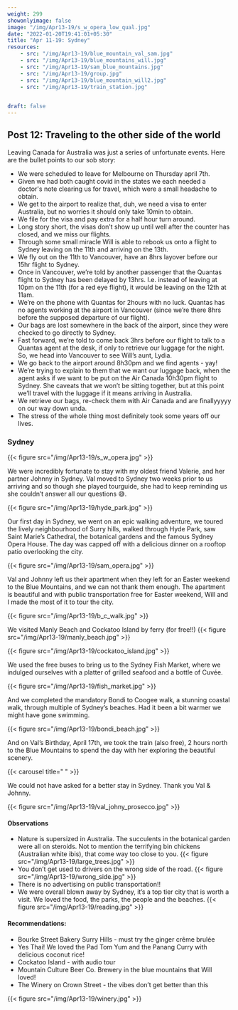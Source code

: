 ```yaml
---
weight: 299
showonlyimage: false
image: "/img/Apr13-19/s_w_opera_low_qual.jpg"
date: "2022-01-20T19:41:01+05:30"
title: "Apr 11-19: Sydney"
resources:
    - src: "/img/Apr13-19/blue_mountain_val_sam.jpg"
    - src: "/img/Apr13-19/blue_mountains_will.jpg"
    - src: "/img/Apr13-19/sam_blue_mountains.jpg"
    - src: "/img/Apr13-19/group.jpg"
    - src: "/img/Apr13-19/blue_mountain_will2.jpg"
    - src: "/img/Apr13-19/train_station.jpg"
    

draft: false
---
```


## Post 12: Traveling to the other side of the world 


Leaving Canada for Australia was just a series of unfortunate events. Here are the bullet points to our sob story: 

* We were scheduled to leave for Melbourne on Thursday april 7th.
* Given we had both caught covid in the states we each needed a doctor's note clearing us for travel, which were a small headache to obtain.
* We get to the airport to realize that, duh, we need a visa to enter Australia, but no worries it should only take 10min to obtain.
* We file for the visa and pay extra for a half hour turn around. 
* Long story short, the visas don’t show up until well after the counter has closed, and we miss our flights. 
* Through some small miracle Will is able to rebook us onto a flight to Sydney leaving on the 11th and arriving on the 13th. 
* We fly out on the 11th to Vancouver, have an 8hrs layover before our 15hr flight to Sydney.
* Once in Vancouver, we’re told by another passenger that the Quantas flight to Sydney has been delayed by 13hrs. I.e. instead of leaving at 10pm on the 11th (for a red eye flight), it would be leaving on the 12th at 11am. 
* We’re on the phone with Quantas for 2hours with no luck. 
Quantas has no agents working at the airport in Vancouver (since we’re there 8hrs before the supposed departure of our flight). 
* Our bags are lost somewhere in the back of the airport, since they were checked to go directly to Sydney. 
* Fast forward, we’re told to come back 3hrs before our flight to talk to a Quantas agent at the desk, if only to retrieve our luggage for the night. So, we head into Vancouver to see Will’s aunt, Lydia.
* We go back to the airport around 8h30pm and we find agents - yay! 
* We’re trying to explain to them that we want our luggage back, when the agent asks if we want to be put on the Air Canada 10h30pm flight to Sydney. She caveats that we won’t be sitting together, but at this point we’ll travel with the luggage if it means arriving in Australia. 
* We retrieve our bags, re-check them with Air Canada and are finallyyyyy on our way down unda. 
* The stress of the whole thing most definitely took some years off our lives. 

### Sydney
{{< figure src="/img/Apr13-19/s_w_opera.jpg" >}} 
&nbsp;

We were incredibly fortunate to stay with my oldest friend Valerie, and her partner Johnny in Sydney. Val moved to Sydney two weeks prior to us arriving and so though she played tourguide, she had to keep reminding us she couldn’t answer all our questions 😅.

{{< figure src="/img/Apr13-19/hyde_park.jpg" >}} 
&nbsp;

Our first day in Sydney, we went on an epic walking adventure, we toured the lively neighbourhood of Surry hills, walked through Hyde Park, saw Saint Marie’s Cathedral, the botanical gardens and the famous Sydney Opera House. The day was capped off with a delicious dinner on a rooftop patio overlooking the city. 

{{< figure src="/img/Apr13-19/sam_opera.jpg" >}} 
&nbsp;

Val and Johnny left us their apartment when they left for an Easter weekend to the Blue Mountains, and we can not thank them enough. The apartment is beautiful and with public transportation free for Easter weekend, Will and I made the most of it to tour the city. 

{{< figure src="/img/Apr13-19/b_c_walk.jpg" >}} 
&nbsp;

We visited Manly Beach and Cockatoo Island by ferry (for free!!) 
{{< figure src="/img/Apr13-19/manly_beach.jpg" >}} 
&nbsp;

{{< figure src="/img/Apr13-19/cockatoo_island.jpg" >}} 
&nbsp;

We used the free buses to bring us to the Sydney Fish Market, where we indulged ourselves with a platter of grilled seafood and a bottle of Cuvée. 

{{< figure src="/img/Apr13-19/fish_market.jpg" >}} 
&nbsp;

And we completed the mandatory Bondi to Coogee walk, a stunning coastal walk, through multiple of Sydney’s beaches. Had it been a bit warmer we might have gone swimming. 

{{< figure src="/img/Apr13-19/bondi_beach.jpg" >}} 
&nbsp;

And on Val’s Birthday, April 17th, we took the train (also free), 2 hours north to the Blue Mountains to spend the day with her exploring the beautiful scenery. 

{{< carousel title=" " >}}
&nbsp;

We could not have asked for a better stay in Sydney. Thank you Val & Johnny. 

{{< figure src="/img/Apr13-19/val_johny_prosecco.jpg" >}} 
&nbsp;

#### Observations
* Nature is supersized in Australia. The succulents in the botanical garden were all on steroids. Not to mention the terrifying bin chickens (Australian white ibis), that come way too close to you. 
{{< figure src="/img/Apr13-19/large_trees.jpg" >}} 
&nbsp;
* You don’t get used to drivers on the wrong side of the road. 
{{< figure src="/img/Apr13-19/wrong_side.jpg" >}} 
&nbsp;
* There is no advertising on public transportation!! 
* We were overall blown away by Sydney, it’s a top tier city that is worth a visit. We loved the food, the parks, the people and the beaches. 
{{< figure src="/img/Apr13-19/reading.jpg" >}} 
&nbsp;


#### Recommendations: 
* Bourke Street Bakery Surry Hills - must try the ginger crême brulée 
* Yes Thai! We loved the Pad Tom Yum and the Panang Curry with delicious coconut rice!
* Cockatoo Island - with audio tour
* Mountain Culture Beer Co. Brewery in the blue mountains that Will loved!
* The Winery on Crown Street - the vibes don’t get better than this

{{< figure src="/img/Apr13-19/winery.jpg" >}} 
&nbsp;














